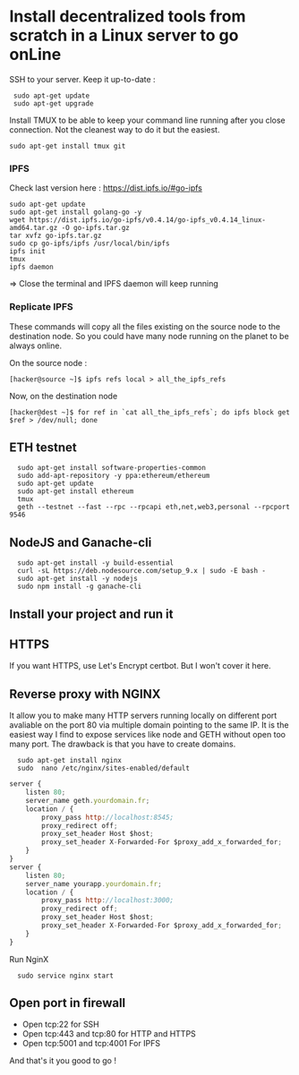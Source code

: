 # Install decentralized tools from scratch in a Linux server to go onLine

SSH to your server.
Keep it up-to-date :
```
 sudo apt-get update
 sudo apt-get upgrade
```
Install TMUX to be able to keep your command line running after you close connection. Not the cleanest way to do it but the easiest.
```
sudo apt-get install tmux git
```

### IPFS
Check last version here : https://dist.ipfs.io/#go-ipfs
```
sudo apt-get update
sudo apt-get install golang-go -y
wget https://dist.ipfs.io/go-ipfs/v0.4.14/go-ipfs_v0.4.14_linux-amd64.tar.gz -O go-ipfs.tar.gz
tar xvfz go-ipfs.tar.gz
sudo cp go-ipfs/ipfs /usr/local/bin/ipfs
ipfs init
tmux
ipfs daemon
```
=> Close the terminal and IPFS daemon will keep running

### Replicate IPFS

These commands will copy all the files existing on the source node to the destination node. So you could have many node running on the planet to be always online.

On the source node :
```
[hacker@source ~]$ ipfs refs local > all_the_ipfs_refs
```
Now, on the destination node
```
[hacker@dest ~]$ for ref in `cat all_the_ipfs_refs`; do ipfs block get $ref > /dev/null; done
```


## ETH testnet
```
  sudo apt-get install software-properties-common
  sudo add-apt-repository -y ppa:ethereum/ethereum
  sudo apt-get update
  sudo apt-get install ethereum
  tmux
  geth --testnet --fast --rpc --rpcapi eth,net,web3,personal --rpcport 9546
```


## NodeJS and Ganache-cli
```
  sudo apt-get install -y build-essential
  curl -sL https://deb.nodesource.com/setup_9.x | sudo -E bash -
  sudo apt-get install -y nodejs
  sudo npm install -g ganache-cli
```

## Install your project and run it



## HTTPS
If you want HTTPS, use Let's Encrypt certbot. But I won't cover it here.


## Reverse proxy with NGINX

It allow you to make many HTTP servers running locally on different port avaliable on the port 80 via multiple domain pointing to the same IP.
It is the easiest way I find to expose services like node and GETH without open too many port.
The drawback is that you have to create domains.

```
  sudo apt-get install nginx
  sudo  nano /etc/nginx/sites-enabled/default 
```
 
```javascript
server {
    listen 80;
    server_name geth.yourdomain.fr;
    location / {
        proxy_pass http://localhost:8545;
        proxy_redirect off;
        proxy_set_header Host $host;
        proxy_set_header X-Forwarded-For $proxy_add_x_forwarded_for;
    }
}
server {
    listen 80;
    server_name yourapp.yourdomain.fr;
    location / {
        proxy_pass http://localhost:3000;
        proxy_redirect off;
        proxy_set_header Host $host;
        proxy_set_header X-Forwarded-For $proxy_add_x_forwarded_for;
    }
}
```
Run NginX
```
  sudo service nginx start
```

## Open port in firewall

- Open tcp:22 for SSH
- Open tcp:443 and tcp:80 for HTTP and HTTPS
- Open tcp:5001 and tcp:4001 For IPFS 

And that's it you good to go !



